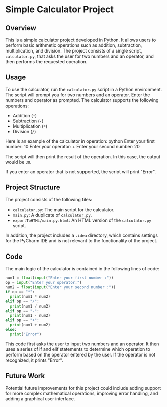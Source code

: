 # Simple Calculator Project

## Overview

This is a simple calculator project developed in Python. It allows users to perform basic arithmetic operations such as addition, subtraction, multiplication, and division. The project consists of a single script, `calculator.py`, that asks the user for two numbers and an operator, and then performs the requested operation.

## Usage

To use the calculator, run the `calculator.py` script in a Python environment. The script will prompt you for two numbers and an operator. Enter the numbers and operator as prompted. The calculator supports the following operations:

- Addition (`+`)
- Subtraction (`-`)
- Multiplication (`*`)
- Division (`/`)

Here is an example of the calculator in operation:
python
Enter your first number: 10
Enter your operator: +
Enter your second number: 20


The script will then print the result of the operation. In this case, the output would be `30`.

If you enter an operator that is not supported, the script will print "Error".

## Project Structure

The project consists of the following files:

- `calculator.py`: The main script for the calculator.
- `main.py`: A duplicate of `calculator.py`.
- `exportToHTML/main.py.html`: An HTML version of the `calculator.py` script.

In addition, the project includes a `.idea` directory, which contains settings for the PyCharm IDE and is not relevant to the functionality of the project.

## Code

The main logic of the calculator is contained in the following lines of code:

```python
num1 = float(input("Enter your first number :"))
op = input("Enter your operator:")
num2 = float(input("Enter your second number :"))
if op == "*":
  print(num1 * num2)
elif op == "/":
  print(num1 / num2)
elif op == "-":
  print(num1 - num2)
elif op == "+":
  print(num1 + num2)
else:
  print("Error")
```

This code first asks the user to input two numbers and an operator. It then uses a series of if and elif statements to determine which operation to perform based on the operator entered by the user. If the operator is not recognized, it prints "Error".

## Future Work
Potential future improvements for this project could include adding support for more complex mathematical operations, improving error handling, and adding a graphical user interface.
